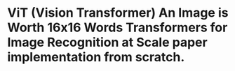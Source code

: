 # ViT (Vision Transformer) An Image is Worth 16x16 Words Transformers for Image Recognition at Scale paper implementation from scratch. 